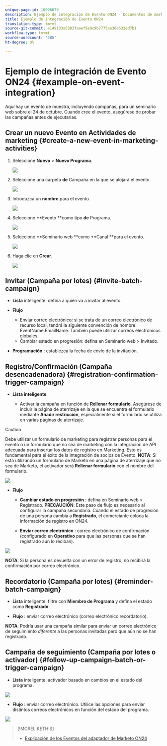 ```yaml
---
unique-page-id: 10096679
description: Ejemplo de integración de Evento ON24 - Documentos de marketing - Documentación del producto
title: Ejemplo de integración de Evento ON24
translation-type: tm+mt
source-git-commit: e149133a5383faaef5e9c9b7775ae36e633ed7b1
workflow-type: tm+mt
source-wordcount: '385'
ht-degree: 0%

---
```



# Ejemplo de integración de Evento ON24 {#example-on-event-integration}

Aquí hay un evento de muestra, incluyendo campañas, para un seminario web sobre el 24 de octubre. Cuando cree el evento, asegúrese de probar las campañas antes de ejecutarlas.

## Crear un nuevo Evento en Actividades de marketing {#create-a-new-event-in-marketing-activities}

1. Seleccione **Nuevo** > **Nuevo Programa**.

   ![](assets/image2015-12-22-15-3a35-3a15.png)

1. Seleccione una carpeta **de** Campaña en la que se alojará el evento.

   ![](assets/image2015-12-22-15-3a39-3a51.png)

1. Introduzca un **nombre** para el evento.

   ![](assets/image2015-12-22-15-3a43-3a4.png)

1. Seleccione **Evento **como tipo **de** Programa.

   ![](assets/image2015-12-22-15-3a44-3a41.png)

1. Seleccione **Seminario web **como **Canal **para el evento.

   ![](assets/image2015-12-22-15-3a46-3a34.png)

1. Haga clic en **Crear**.

   ![](assets/image2015-12-22-15-3a48-3a20.png)

## Invitar (Campaña por lotes)  {#invite-batch-campaign}

* **Lista** inteligente: defina a quién va a invitar al evento.
* **Flujo**

   * Enviar correo electrónico: si se trata de un correo electrónico de recurso local, tendrá la siguiente convención de nombre: EventName.EmailName. También puede utilizar correos electrónicos globales.
   * Cambiar estado en progresión: defina en Seminario web > Invitado.

* **Programación** : establezca la fecha de envío de la invitación.

## Registro/Confirmación (Campaña desencadenadora) {#registration-confirmation-trigger-campaign}

* **Lista inteligente**

   * Activar la campaña en función de **Rellenar formulario**. Asegúrese de incluir la página de aterrizaje en la que se encuentra el formulario mediante **Añadir restricción**, especialmente si el formulario se utiliza en varias páginas de aterrizaje.

>[!CAUTION]
>
>Debe utilizar un formulario de marketing para registrar personas para el evento o un formulario que no sea de marketing con la integración de API adecuada para insertar los datos de registro en Marketing. Esto es fundamental para el éxito de la integración de socios de Evento. **NOTA**: Si está utilizando un formulario de Marketo en una página de aterrizaje que no sea de Marketo, el activador será **Rellenar formulario** con el nombre del formulario.

![](assets/image2015-12-22-15-3a50-3a22.png)

* **Flujo**

   * **Cambiar estado en progresión** : defina en Seminario web > Registrado. **PRECAUCIÓN**: Este paso de flujo es necesario al configurar la campaña secundaria. Cuando el estado de progresión de una persona cambia a **Registrado**, el comerciante coloca la información de registro en ON24.

   * **Enviar correo electrónico** : correo electrónico de confirmación (configurado en **Operativo** para que las personas que se han registrado aún lo reciban).

![](assets/image2015-12-22-15-3a52-3a9.png)

**NOTA**: Si la persona es devuelta con un error de registro, no recibirá la confirmación por correo electrónico.

## Recordatorio (Campaña por lotes) {#reminder-batch-campaign}

* **Lista** inteligente: filtre con **Miembro de Programa** y defina el estado como **Registrado**.

* **Flujo** : enviar correo electrónico (correo electrónico recordatorio).

**NOTA**: Podría usar una campaña similar para enviar un correo electrónico de seguimiento *diferente* a las personas invitadas pero que aún no se han registrado.

## Campaña de seguimiento (Campaña por lotes o activador) {#follow-up-campaign-batch-or-trigger-campaign}

* **Lista** inteligente: activador basado en cambios en el estado del programa.

![](assets/image2015-12-22-15-3a57-3a25.png)

* **Flujo** : enviar correo electrónico. Utilice las opciones para enviar distintos correos electrónicos en función del estado del programa.

![](assets/ten.png)

>[!MORELIKETHIS]
>
>* [Explicación de los Eventos del adaptador de Marketo ON24](understanding-marketo-on24-adapter-events.md)

>



